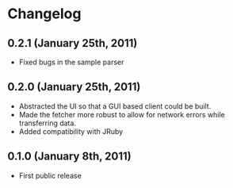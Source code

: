 # Changelog

## 0.2.1 (January 25th, 2011)
* Fixed bugs in the sample parser

## 0.2.0 (January 25th, 2011)
* Abstracted the UI so that a GUI based client could be built.
* Made the fetcher more robust to allow for network errors while transferring
  data.
* Added compatibility with JRuby

## 0.1.0 (January 8th, 2011)
* First public release
